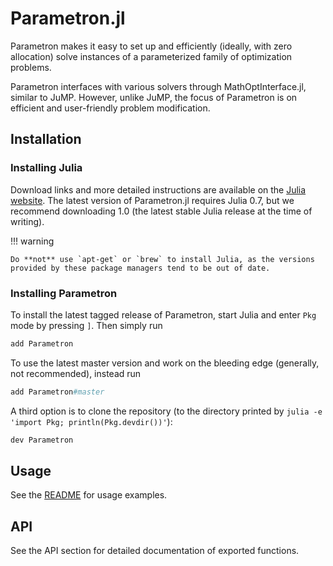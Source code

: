 # Parametron.jl

Parametron makes it easy to set up and efficiently (ideally, with zero allocation) solve instances of a parameterized family of optimization problems.

Parametron interfaces with various solvers through MathOptInterface.jl, similar to JuMP. However, unlike JuMP, the focus of Parametron is on efficient and user-friendly problem modification.

## Installation

### Installing Julia

Download links and more detailed instructions are available on the [Julia website](http://julialang.org/). The latest version of Parametron.jl requires Julia 0.7, but we recommend downloading 1.0 (the latest stable Julia release at the time of writing).

!!! warning

    Do **not** use `apt-get` or `brew` to install Julia, as the versions provided by these package managers tend to be out of date.

### Installing Parametron

To install the latest tagged release of Parametron, start Julia and enter `Pkg` mode by pressing `]`. Then simply run

```julia
add Parametron
```

To use the latest master version and work on the bleeding edge (generally, not recommended), instead run

```julia
add Parametron#master
```

A third option is to clone the repository (to the directory printed by `julia -e 'import Pkg; println(Pkg.devdir())'`):

```julia
dev Parametron
```

## Usage

See the [README](https://github.com/tkoolen/Parametron.jl/blob/master/README.md) for usage examples.

## API

See the API section for detailed documentation of exported functions.

